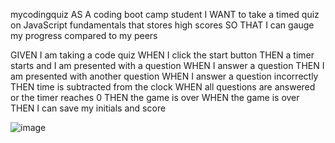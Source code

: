 mycodingquiz
AS A coding boot camp student I WANT to take a timed quiz on JavaScript fundamentals that stores high scores SO THAT I can gauge my progress compared to my peers

GIVEN I am taking a code quiz WHEN I click the start button THEN a timer starts and I am presented with a question WHEN I answer a question THEN I am presented with another question WHEN I answer a question incorrectly THEN time is subtracted from the clock WHEN all questions are answered or the timer reaches 0 THEN the game is over WHEN the game is over THEN I can save my initials and score

![image](https://user-images.githubusercontent.com/105215596/176822324-6f8892f0-b032-4be2-bf6f-a240ca96558e.png)
